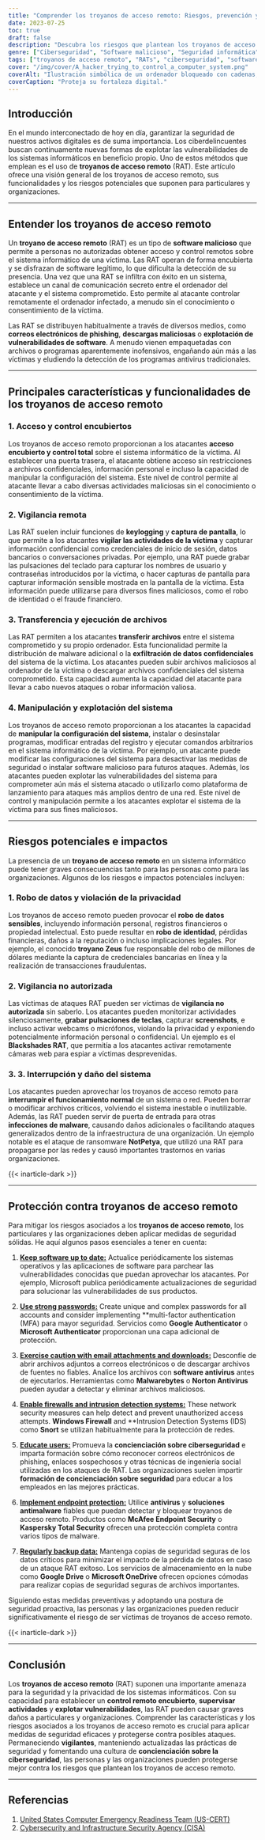 ```yaml
---
title: "Comprender los troyanos de acceso remoto: Riesgos, prevención y protección"
date: 2023-07-25
toc: true
draft: false
description: "Descubra los riesgos que plantean los troyanos de acceso remoto (RAT) y aprenda medidas eficaces de prevención y protección para salvaguardar sus sistemas informáticos y sus datos."
genre: ["Ciberseguridad", "Software malicioso", "Seguridad informática", "Amenazas digitales", "Troyanos de acceso remoto", "Protección de datos", "Privacidad", "Ciberdelincuencia", "Seguridad de las redes", "Seguridad de la información"]
tags: ["troyanos de acceso remoto", "RATs", "ciberseguridad", "software malicioso", "seguridad informática", "amenazas digitales", "protección de datos", "violación de la privacidad", "vigilancia no autorizada", "interrupción del sistema", "robo de identidad", "fraude financiero", "concienciación sobre ciberseguridad", "seguridad de la red", "seguridad de la información", "vulnerabilidades del software", "correos electrónicos de phishing", "robo de datos", "manipulación del sistema", "mando a distancia", "medidas de ciberseguridad", "protección de puntos finales", "contraseñas seguras", "cortafuegos", "detección de intrusos", "copia de seguridad de datos", "seguridad de los datos", "amenazas cibernéticas", "seguridad digital", "ciberdefensa"]
cover: "/img/cover/A_hacker_trying_to_control_a_computer_system.png"
coverAlt: "Ilustración simbólica de un ordenador bloqueado con cadenas, que representa la necesidad de protección contra los troyanos de acceso remoto."
coverCaption: "Proteja su fortaleza digital."
---
```


## Introducción

En el mundo interconectado de hoy en día, garantizar la seguridad de nuestros activos digitales es de suma importancia. Los ciberdelincuentes buscan continuamente nuevas formas de explotar las vulnerabilidades de los sistemas informáticos en beneficio propio. Uno de estos métodos que emplean es el uso de **troyanos de acceso remoto** (RAT). Este artículo ofrece una visión general de los troyanos de acceso remoto, sus funcionalidades y los riesgos potenciales que suponen para particulares y organizaciones.

______

## Entender los troyanos de acceso remoto

Un **troyano de acceso remoto** (RAT) es un tipo de **software malicioso** que permite a personas no autorizadas obtener acceso y control remotos sobre el sistema informático de una víctima. Las RAT operan de forma encubierta y se disfrazan de software legítimo, lo que dificulta la detección de su presencia. Una vez que una RAT se infiltra con éxito en un sistema, establece un canal de comunicación secreto entre el ordenador del atacante y el sistema comprometido. Esto permite al atacante controlar remotamente el ordenador infectado, a menudo sin el conocimiento o consentimiento de la víctima.

Las RAT se distribuyen habitualmente a través de diversos medios, como **correos electrónicos de phishing**, **descargas maliciosas** o **explotación de vulnerabilidades de software**. A menudo vienen empaquetadas con archivos o programas aparentemente inofensivos, engañando aún más a las víctimas y eludiendo la detección de los programas antivirus tradicionales.

______

## Principales características y funcionalidades de los troyanos de acceso remoto

### 1. Acceso y control encubiertos

Los troyanos de acceso remoto proporcionan a los atacantes **acceso encubierto y control total** sobre el sistema informático de la víctima. Al establecer una puerta trasera, el atacante obtiene acceso sin restricciones a archivos confidenciales, información personal e incluso la capacidad de manipular la configuración del sistema. Este nivel de control permite al atacante llevar a cabo diversas actividades maliciosas sin el conocimiento o consentimiento de la víctima.

### 2. Vigilancia remota

Las RAT suelen incluir funciones de **keylogging** y **captura de pantalla**, lo que permite a los atacantes **vigilar las actividades de la víctima** y capturar información confidencial como credenciales de inicio de sesión, datos bancarios o conversaciones privadas. Por ejemplo, una RAT puede grabar las pulsaciones del teclado para capturar los nombres de usuario y contraseñas introducidos por la víctima, o hacer capturas de pantalla para capturar información sensible mostrada en la pantalla de la víctima. Esta información puede utilizarse para diversos fines maliciosos, como el robo de identidad o el fraude financiero.

### 3. Transferencia y ejecución de archivos

Las RAT permiten a los atacantes **transferir archivos** entre el sistema comprometido y su propio ordenador. Esta funcionalidad permite la distribución de malware adicional o la **exfiltración de datos confidenciales** del sistema de la víctima. Los atacantes pueden subir archivos maliciosos al ordenador de la víctima o descargar archivos confidenciales del sistema comprometido. Esta capacidad aumenta la capacidad del atacante para llevar a cabo nuevos ataques o robar información valiosa.

### 4. Manipulación y explotación del sistema

Los troyanos de acceso remoto proporcionan a los atacantes la capacidad de **manipular la configuración del sistema**, instalar o desinstalar programas, modificar entradas del registro y ejecutar comandos arbitrarios en el sistema informático de la víctima. Por ejemplo, un atacante puede modificar las configuraciones del sistema para desactivar las medidas de seguridad o instalar software malicioso para futuros ataques. Además, los atacantes pueden explotar las vulnerabilidades del sistema para comprometer aún más el sistema atacado o utilizarlo como plataforma de lanzamiento para ataques más amplios dentro de una red. Este nivel de control y manipulación permite a los atacantes explotar el sistema de la víctima para sus fines maliciosos.

______

## Riesgos potenciales e impactos

La presencia de un **troyano de acceso remoto** en un sistema informático puede tener graves consecuencias tanto para las personas como para las organizaciones. Algunos de los riesgos e impactos potenciales incluyen:

### 1. Robo de datos y violación de la privacidad

Los troyanos de acceso remoto pueden provocar el **robo de datos sensibles**, incluyendo información personal, registros financieros o propiedad intelectual. Esto puede resultar en **robo de identidad**, pérdidas financieras, daños a la reputación o incluso implicaciones legales. Por ejemplo, el conocido **troyano Zeus** fue responsable del robo de millones de dólares mediante la captura de credenciales bancarias en línea y la realización de transacciones fraudulentas.

### 2. Vigilancia no autorizada

Las víctimas de ataques RAT pueden ser víctimas de **vigilancia no autorizada** sin saberlo. Los atacantes pueden monitorizar actividades silenciosamente, **grabar pulsaciones de teclas**, capturar **screenshots**, e incluso activar webcams o micrófonos, violando la privacidad y exponiendo potencialmente información personal o confidencial. Un ejemplo es el **Blackshades RAT**, que permitía a los atacantes activar remotamente cámaras web para espiar a víctimas desprevenidas.

### 3. 3. Interrupción y daño del sistema

Los atacantes pueden aprovechar los troyanos de acceso remoto para **interrumpir el funcionamiento normal** de un sistema o red. Pueden borrar o modificar archivos críticos, volviendo el sistema inestable o inutilizable. Además, las RAT pueden servir de puerta de entrada para otras **infecciones de malware**, causando daños adicionales o facilitando ataques generalizados dentro de la infraestructura de una organización. Un ejemplo notable es el ataque de ransomware **NotPetya**, que utilizó una RAT para propagarse por las redes y causó importantes trastornos en varias organizaciones.

{{< inarticle-dark >}}
______

## Protección contra troyanos de acceso remoto

Para mitigar los riesgos asociados a los **troyanos de acceso remoto**, los particulares y las organizaciones deben aplicar medidas de seguridad sólidas. He aquí algunos pasos esenciales a tener en cuenta:

1. [**Keep software up to date:**](https://simeononsecurity.com/articles/why-you-should-be-using-chocolatey-for-windows-package-management/) Actualice periódicamente los sistemas operativos y las aplicaciones de software para parchear las vulnerabilidades conocidas que puedan aprovechar los atacantes. Por ejemplo, Microsoft publica periódicamente actualizaciones de seguridad para solucionar las vulnerabilidades de sus productos.

2. [**Use strong passwords:**](https://simeononsecurity.com/articles/how-to-create-strong-passwords/) Create unique and complex passwords for all accounts and consider implementing **multi-factor authentication (MFA) para mayor seguridad. Servicios como **Google Authenticator** o **Microsoft Authenticator** proporcionan una capa adicional de protección.

3. [**Exercise caution with email attachments and downloads:**](https://simeononsecurity.com/articles/how-to-identify-phishing/) Desconfíe de abrir archivos adjuntos a correos electrónicos o de descargar archivos de fuentes no fiables. Analice los archivos con **software antivirus** antes de ejecutarlos. Herramientas como **Malwarebytes** o **Norton Antivirus** pueden ayudar a detectar y eliminar archivos maliciosos.

4. [**Enable firewalls and intrusion detection systems:**](https://simeononsecurity.com/articles/seven-essential-network-security-measures-to-protect-your-business/) These network security measures can help detect and prevent unauthorized access attempts. **Windows Firewall** and **Intrusion Detection Systems (IDS) como **Snort** se utilizan habitualmente para la protección de redes.

5. [**Educate users:**](https://simeononsecurity.com/cyber-security-career-playbook/managing-a-cyber-security-team/how-to-build-a-security-training-and-awareness-program/) Promueva la **concienciación sobre ciberseguridad** e imparta formación sobre cómo reconocer correos electrónicos de phishing, enlaces sospechosos y otras técnicas de ingeniería social utilizadas en los ataques de RAT. Las organizaciones suelen impartir **formación de concienciación sobre seguridad** para educar a los empleados en las mejores prácticas.

6. [**Implement endpoint protection:**](https://simeononsecurity.com/recommendations/anti-virus) Utilice **antivirus** y **soluciones antimalware** fiables que puedan detectar y bloquear troyanos de acceso remoto. Productos como **McAfee Endpoint Security** o **Kaspersky Total Security** ofrecen una protección completa contra varios tipos de malware.

7. [**Regularly backup data:**](https://simeononsecurity.com/articles/what-is-the-3-2-1-backup-rule-and-why-you-should-use-it/) Mantenga copias de seguridad seguras de los datos críticos para minimizar el impacto de la pérdida de datos en caso de un ataque RAT exitoso. Los servicios de almacenamiento en la nube como **Google Drive** o **Microsoft OneDrive** ofrecen opciones cómodas para realizar copias de seguridad seguras de archivos importantes.

Siguiendo estas medidas preventivas y adoptando una postura de seguridad proactiva, las personas y las organizaciones pueden reducir significativamente el riesgo de ser víctimas de troyanos de acceso remoto.


{{< inarticle-dark >}}

______

## Conclusión

Los **troyanos de acceso remoto** (RAT) suponen una importante amenaza para la seguridad y la privacidad de los sistemas informáticos. Con su capacidad para establecer un **control remoto encubierto**, **supervisar actividades** y **explotar vulnerabilidades**, las RAT pueden causar graves daños a particulares y organizaciones. Comprender las características y los riesgos asociados a los troyanos de acceso remoto es crucial para aplicar medidas de seguridad eficaces y protegerse contra posibles ataques. Permaneciendo **vigilantes**, manteniendo actualizadas las prácticas de seguridad y fomentando una cultura de **concienciación sobre la ciberseguridad**, las personas y las organizaciones pueden protegerse mejor contra los riesgos que plantean los troyanos de acceso remoto.


______

## Referencias

1. [United States Computer Emergency Readiness Team (US-CERT)](https://www.us-cert.gov/)
2. [Cybersecurity and Infrastructure Security Agency (CISA)](https://www.cisa.gov/)

